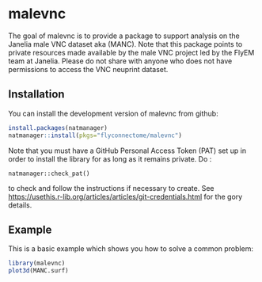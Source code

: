 # malevnc

<!-- badges: start -->
<!-- badges: end -->

The goal of malevnc is to provide a package to support analysis on the Janelia
male VNC dataset aka (MANC). Note that this package points to private resources
made available by the male VNC project led by the FlyEM team at Janelia.
Please do not share with anyone who does not have permissions to access the VNC
neuprint dataset.

## Installation

You can install the development version of malevnc from github:

``` r
install.packages(natmanager)
natmanager::install(pkgs="flyconnectome/malevnc")
```

Note that you must have a GitHub Personal Access Token (PAT) set up in order
to install the library for as long as it remains private. Do :

```
natmanager::check_pat()
```

to check and follow the instructions if necessary to create. 
See https://usethis.r-lib.org/articles/articles/git-credentials.html for the 
gory details.

## Example

This is a basic example which shows you how to solve a common problem:

``` r
library(malevnc)
plot3d(MANC.surf)
```

